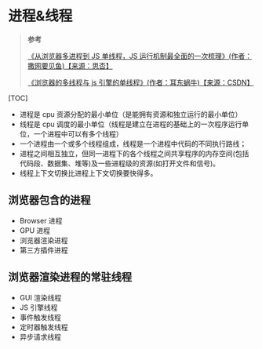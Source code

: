 # 进程&线程

> **参考**
>
> [《从浏览器多进程到 JS 单线程，JS 运行机制最全面的一次梳理》(作者：撒网要见鱼)【来源：思否】](https://segmentfault.com/a/1190000012925872)
>
> [《浏览器的多线程与 js 引擎的单线程》(作者：耳东蜗牛)【来源：CSDN】](https://blog.csdn.net/it_rod/article/details/79880745)

[TOC]

- 进程是 cpu 资源分配的最小单位（是能拥有资源和独立运行的最小单位）
- 线程是 cpu 调度的最小单位（线程是建立在进程的基础上的一次程序运行单位，一个进程中可以有多个线程）
- 一个进程由一个或多个线程组成，线程是一个进程中代码的不同执行路线；
- 进程之间相互独立，但同一进程下的各个线程之间共享程序的内存空间(包括代码段、数据集、堆等)及一些进程级的资源(如打开文件和信号)。
- 线程上下文切换比进程上下文切换要快得多。

## 浏览器包含的进程

- Browser 进程
- GPU 进程
- 浏览器渲染进程
- 第三方插件进程

## 浏览器渲染进程的常驻线程

- GUI 渲染线程
- JS 引擎线程
- 事件触发线程
- 定时器触发线程
- 异步请求线程
